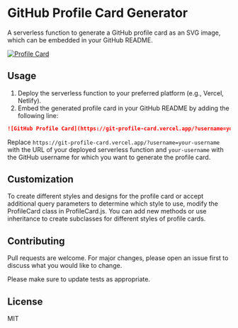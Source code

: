 # GitHub Profile Card Generator

A serverless function to generate a GitHub profile card as an SVG image, which can be embedded in your GitHub README.

[![Profile Card](https://git-profile-card.vercel.app/?username=raketbizdev)](https://git-profile-card.vercel.app/?username=raketbizdev)

## Usage

1. Deploy the serverless function to your preferred platform (e.g., Vercel, Netlify).
2. Embed the generated profile card in your GitHub README by adding the following line:

```markdown
![GitHub Profile Card](https://git-profile-card.vercel.app/?username=your-username)
```

Replace `https://git-profile-card.vercel.app/?username=your-username` with the URL of your deployed serverless function and `your-username` with the GitHub username for which you want to generate the profile card.

## Customization

To create different styles and designs for the profile card or accept additional query parameters to determine which style to use, modify the ProfileCard class in ProfileCard.js. You can add new methods or use inheritance to create subclasses for different styles of profile cards.

## Contributing

Pull requests are welcome. For major changes, please open an issue first to discuss what you would like to change.

Please make sure to update tests as appropriate.

## License

MIT
